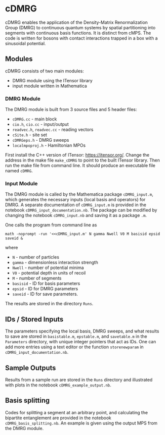 # cDMRG

cDMRG enables the application of the Density-Matrix Renormalization Group (DMRG) to continuous quantum
systems by spatial partitioning into segments with continuous basis functions.
It is distinct from cMPS.
The code is written for bosons with contact interactions trapped in a box with a sinusoidal potential.

## Modules

cDMRG consists of two main modules:
- DMRG module using the ITensor library 
- input module written in Mathematica

### DMRG Module

The DMRG module is built from 3 source files and 5 header files:

- `cDMRG.cc` - main block
- `cio.h`, `cio.cc` - input/output
- `readvec.h`, `readvec.cc` - reading vectors
- `cSite.h` - site set
- `cDMRGeps.h` - DMRG sweeps
- `localmpoproj.h` - Hamiltonian MPOs

First install the C++ version of ITensor: https://itensor.org/.
Change the address in the make file `make_cDMRG` to point to the built ITensor library.
Then run the make file from command line. It should produce an executable file named `cDMRG`.

### Input Module

The DMRG module is called by the Mathematica package `cDMRG_input.m`, which generates the necessary
inputs (local basis and operators) for DMRG.
A separate documentation of `cDMRG_input.m` is provided in the notebook `cDMRG_input_documentation.nb`.
The package can be modified by changing the notebook `cDMRG_input.nb` and saving it as a package `.m`.

One calls the program from command line as 

```consol
math -noprompt -run '<<cDMRG_input.m' N gamma Nwell V0 M basisid epsid saveid &
```

where

- `N` - number of particles
- `gamma` - dimensionless interaction strength
- `Nwell` - number of potential minima
- `V0` - potential depth in units of recoil
- `M` - number of segments
- `basisid` - ID for basis parameters
- `epsid` - ID for DMRG parameters
- `saveid` - ID for save parameters.

The results are stored in the directory `Runs`.

## IDs / Stored Inputs

The parameters specifying the local basis, DMRG sweeps, and what results to save are stored in
`basistable.m`, `epstable.m`, and `savetable.m` in the `Parameters` directory,
with unique integer pointers that act as IDs.
One can add more entries using a text editor or the function `storenewparam` in `cDMRG_input_documentation.nb`.

## Sample Outputs

Results from a sample run are stored in the `Runs` directory and illustrated with plots in the notebook `cDMRG_example_output.nb`.

## Basis splitting

Codes for splitting a segment at an arbitrary point, and calculating the bipartite entanglement
are provided in the notebook `cDMRG_basis_splitting.nb`.
An example is given using the output MPS from the DMRG module.
